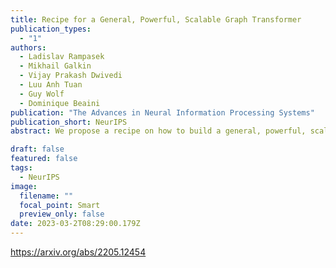 ```yaml
---
title: Recipe for a General, Powerful, Scalable Graph Transformer
publication_types:
  - "1"
authors:
  - Ladislav Rampasek
  - Mikhail Galkin
  - Vijay Prakash Dwivedi
  - Luu Anh Tuan
  - Guy Wolf
  - Dominique Beaini
publication: "The Advances in Neural Information Processing Systems"
publication_short: NeurIPS
abstract: We propose a recipe on how to build a general, powerful, scalable (GPS) graph Transformer with linear complexity and state-of-the-art results on a diverse set of benchmarks. Graph Transformers (GTs) have gained popularity in the field of graph representation learning with a variety of recent publications but they lack a common foundation about what constitutes a good positional or structural encoding, and what differentiates them. In this paper, we summarize the different types of encodings with a clearer definition and categorize them as being local, global or relative. The prior GTs are constrained to small graphs with a few hundred nodes, here we propose the first architecture with a complexity linear in the number of nodes and edges O(N+E) by decoupling the local real-edge aggregation from the fully-connected Transformer. We argue that this decoupling does not negatively affect the expressivity, with our architecture being a universal function approximator on graphs. Our GPS recipe consists of choosing 3 main ingredients - i) positional/structural encoding, (ii) local message-passing mechanism, and (iii) global attention mechanism. We provide a modular framework GraphGPS that supports multiple types of encodings and that provides efficiency and scalability both in small and large graphs. We test our architecture on 16 benchmarks and show highly competitive results in all of them, show-casing the empirical benefits gained by the modularity and the combination of different strategies.

draft: false
featured: false
tags:
  - NeurIPS
image:
  filename: ""
  focal_point: Smart
  preview_only: false
date: 2023-03-2T08:29:00.179Z
---
```

https://arxiv.org/abs/2205.12454